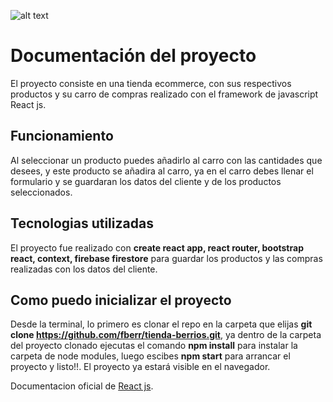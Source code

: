 ![alt text](https://blogger.googleusercontent.com/img/a/AVvXsEggx6wlzphVD_W7b5qFHLfDc_KTp3twNzHluv2VNWdJiBKNsZ2e8_qz-GCIQ-SQ2tPC1lm80mJ4-MMQgF2CUDRnDvEPv1g92sKorrTR0fceK6Kn1X38iT-c-JMmiQYe42_HBrJyb-n96ejKB4-cW4v4dwGAjeF0OlhmgBYO-0aqiBSsn00r2IN-Nw)


# Documentación del proyecto

El proyecto consiste en una tienda ecommerce, con sus respectivos productos y su carro de compras realizado con el framework de javascript React js.

## Funcionamiento

Al seleccionar un producto puedes añadirlo al carro con las cantidades que desees, y este producto se añadira al carro, ya en el carro debes llenar el formulario y se guardaran los datos del cliente y de los productos seleccionados.


## Tecnologias utilizadas

El proyecto fue realizado con **create react app, react router, bootstrap react, context, firebase firestore** para guardar los productos y las compras realizadas con los datos del cliente.


## Como puedo inicializar el proyecto

Desde la terminal, lo primero es clonar el repo en la carpeta que elijas **git clone https://github.com/fberr/tienda-berrios.git**, ya dentro de la carpeta del proyecto clonado ejecutas el comando **npm install** para instalar la carpeta de node modules, luego escibes **npm start** para arrancar el proyecto y listo!!. El proyecto ya estará visible en el navegador.

Documentacion oficial de [React js](https://reactjs.org/).


